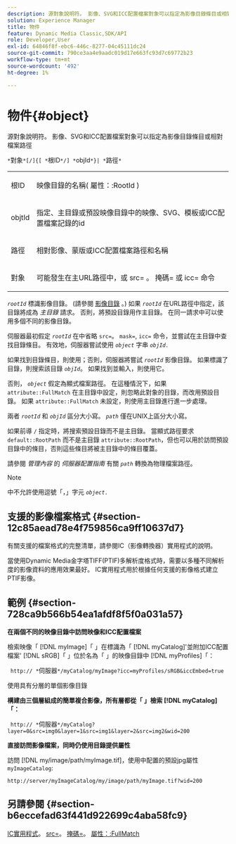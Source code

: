 ```yaml
---
description: 源對象說明符。 影像、SVG和ICC配置檔案對象可以指定為影像目錄條目或相對檔案路徑
solution: Experience Manager
title: 物件
feature: Dynamic Media Classic,SDK/API
role: Developer,User
exl-id: 64846f8f-ebc6-446c-8277-04c45111dc24
source-git-commit: 790ce3aa4e9aadc019d17e663fc93d7c69772b23
workflow-type: tm+mt
source-wordcount: '492'
ht-degree: 1%

---
```


# 物件{#object}

源對象說明符。 影像、SVG和ICC配置檔案對象可以指定為影像目錄條目或相對檔案路徑

`*`對象`*[/]{[ *`根ID`*/] *`objId`*}| *`路徑`*`

<table id="simpletable_A8B9B4D508B94BE5B7F6112F0A5F8270"> 
 <tr class="strow"> 
  <td class="stentry"> <p> <span class="codeph"> <span class="varname"> 根ID </span> </span> </p> </td> 
  <td class="stentry"> <p>映像目錄的名稱( <span class="codeph"> 屬性：:RootId </span>) </p> </td> 
 </tr> 
 <tr class="strow"> 
  <td class="stentry"> <p> <span class="codeph"> <span class="varname"> objtId </span> </span> </p> </td> 
  <td class="stentry"> <p>指定、主目錄或預設映像目錄中的映像、SVG、模板或ICC配置檔案記錄的id </p> </td> 
 </tr> 
 <tr class="strow"> 
  <td class="stentry"> <p> <span class="codeph"> <span class="varname"> 路徑 </span> </span> </p> </td> 
  <td class="stentry"> <p>相對影像、蒙版或ICC配置檔案路徑和名稱 </p> </td> 
 </tr> 
 <tr class="strow"> 
  <td class="stentry"> <p> <span class="codeph"> <span class="varname"> 對象 </span> </span> </p> </td> 
  <td class="stentry"> <p>可能發生在主URL路徑中，或 <span class="codeph"> src= </span>。 <span class="codeph"> 掩碼= </span>或 <span class="codeph"> icc= </span> 命令 </p> </td> 
 </tr> 
</table>

*`rootId`* 標識影像目錄。 (請參閱 [影像目錄](../../../../../is-api/image-catalog/image-serving-api-ref/c-image-catalog-reference/c-overview/c-overview.md#concept-9ce2b6a133de45f783e95cabc5810ac3) 。) 如果 *`rootId`* 在URL路徑中指定，該目錄將成為 *主目錄* 請求。 否則，將預設目錄用作主目錄。 在同一請求中可以使用多個不同的影像目錄。

伺服器最初假定 *`rootId`* 在中省略 `src=`。 `mask=`, `icc=` 命令，並嘗試在主目錄中查找目錄條目。 有效地，伺服器嘗試使用 *`object`* 字串 *`objId.`*

如果找到目錄條目，則使用；否則，伺服器將嘗試 *`rootId`* 影像目錄。 如果標識了目錄，則搜索該目錄 *`objId`*。 如果找到並輸入，則使用它。

否則， *`object`* 假定為顯式檔案路徑。 在這種情況下，如果 `attribute::FullMatch` 在主目錄中設定，則忽略此對象的目錄，而改用預設目錄。 如果 `attribute::FullMatch` 未設定，則使用主目錄進行進一步處理。

兩者 *`rootId`* 和 *`objId`* 區分大小寫。 *`path`* 僅在UNIX上區分大小寫。

如果前導 `/` 指定時，將搜索預設目錄而不是主目錄。 當顯式路徑要求 `default::RootPath` 而不是主目錄 `attribute::RootPath`，但也可以用於訪問預設目錄中的條目，否則這些條目將被主目錄中的條目覆蓋。

請參閱 *管理內容* 的 *伺服器配置指南* 有關 *`path`* 轉換為物理檔案路徑。

>[!NOTE]
>
>中不允許使用逗號「，」字元 *`object.`*

## 支援的影像檔案格式 {#section-12c85aead78e4f759856ca9ff10637d7}

有關支援的檔案格式的完整清單，請參閱IC（影像轉換器）實用程式的說明。

當使用Dynamic Media金字塔TIFF(PTIF)多解析度格式時，需要以多種不同解析度的影像資料的應用效果最好。 IC實用程式用於根據任何支援的影像格式建立PTIF影像。

## 範例 {#section-728ca9b566b54ea1afdf8f5f0a031a57}

**在兩個不同的映像目錄中訪問映像和ICC配置檔案**

檢索映像「 [!DNL myImage]「 」在標識為「 [!DNL myCatalog]&#39;並附加ICC配置檔案&#39; [!DNL sRGB]「 」位於名為「 」的映像目錄中 [!DNL myProfiles]「：

` http:// *`伺服器`*/myCatalog/myImage?icc=myProfiles/sRGB&iccEmbed=true`

使用具有分層的單個影像目錄

**構建由三個層組成的簡單複合影像，所有層都從「 」檢索 [!DNL myCatalog]「：**

` http:// *`伺服器`*/myCatalog?layer=0&src=img0&layer=1&src=img1&layer=2&src=img2&wid=200`

**直接訪問影像檔案，同時仍使用目錄提供屬性**

訪問 [!DNL my/image/path/myImage.tif]，使用中配置的預設jpg屬性 `myImageCatalog`:

`http://server/myImageCatalog/my/image/path/myImage.tif?wid=200`

## 另請參閱 {#section-b6eccefad63f441d922699c4aba58fc9}

[IC實用程式](../../../../../is-api/is-utils/utilities/r-ic.md#reference-de9f43c63a8f48f1a755ff1760af8b7b)。 [src=](../../../../../is-api/http-ref/image-serving-api-ref/c-http-protocol-reference/c-command-reference/r-src.md#reference-f6506637778c4c69bf106a7924a91ab1)。 [掩碼=](../../../../../is-api/http-ref/image-serving-api-ref/c-http-protocol-reference/c-command-reference/r-mask.md#reference-922254e027404fb890b850e2723ee06e)。 [屬性：:FullMatch](../../../../../is-api/image-catalog/image-serving-api-ref/c-image-catalog-reference/c-attributes-reference/r-fullmatch.md#reference-c3a72f31672a48b386943d6781cf50d7)
